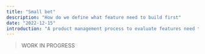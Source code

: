 ```yaml
---
title: "Small bet"
description: "How do we define what feature need to build first"
date: "2022-12-15"
introduction: "A product management process to evaluate features need to build"
---
```


> WORK IN PROGRESS
